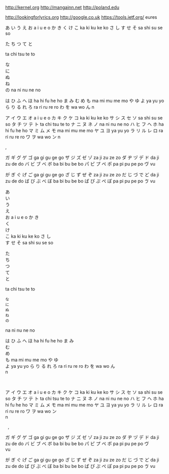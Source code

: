 http://kernel.org http://mangainn.net http://poland.edu 

http://lookingforlyrics.org http://google.co.uk https://tools.ietf.org/  eures

あ
い 
う 
え
お
a	i	u	e	o
か 
き 
く 
け 
こ ka	ki	ku	ke	ko 
さ
し
す
せ
そ sa	shi	su	se	so

た 
ち 
つ
て
と

ta	chi	tsu	te	to

な	
に	
ぬ	
ね	
の
na	ni	nu	ne	no

は 
ひ
ふ 
へ 
ほ 
ha	hi	fu	he	ho ま み む め も ma	mi	mu	me	mo や ゆ よ ya	yu	yo ら り る れ ろ ra	ri	ru	re	ro わ を wa	wo ん n

 

ア	イ	ウ	エ	オ a	i	u	e	o カ	キ	ク	ケ	コ ka	ki	ku	ke	ko サ	シ	ス	セ	ソ sa	shi	su	se	so タ	チ	ツ	テ	ト ta	chi	tsu	te	to ナ	ニ	ヌ	ネ	ノ na	ni	nu	ne	no ハ	ヒ	フ	ヘ	ホ ha	hi	fu	he	ho マ	ミ	ム	メ	モ ma	mi	mu	me	mo ヤ	ユ	ヨ ya	yu	yo ラ	リ	ル	レ	ロ ra	ri	ru	re	ro ワ	ヲ wa	wo ン n

  ,   

ガ	ギ	グ	ゲ	ゴ ga	gi	gu	ge	go ザ	ジ	ズ	ゼ	ゾ za	ji	zu	ze	zo ダ	ヂ	ヅ	デ	ド da	ji	zu	de	do バ	ビ	ブ	ベ	ボ ba	bi	bu	be	bo パ	ピ	プ	ペ ポ pa	pi	pu	pe	po ヴ vu

が	ぎ	ぐ	げ	ご ga	gi	gu	ge	go ざ	じ	ず	ぜ	ぞ za	ji	zu	ze	zo だ	じ	づ	で	ど da	ji	zu	de	do ば	び	ぶ	べ	ぼ ba	bi	bu	be	bo ぱ	ぴ	ぷ	ぺ ぽ pa	pi	pu	pe	po ゔ vu






























あ	
い	
う	
え	
お
a	i	u	e	o
 か
 き	
 く	
 け	
 こ
ka	ki	ku	ke	ko
 さ
 し	
 す
 せ
 そ
sa	shi	su	se	so





 た	
 ち	
 つ	
 て	
 と 
 
 
 
 
 
 ta	chi	tsu	te	to




	な	
	に	
	ぬ	
	ね	
	の


na	ni	nu	ne	no


は
ひ
ふ
へ
ほ
ha	hi	fu	he	ho
ま
み	
む	
め	
も
ma	mi	mu	me	mo
 や
 ゆ		
 よ
ya		yu		yo
	ら
	り
	る
	れ
	ろ
ra	ri	ru	re	ro
わ
を
wa				wo
ん				
n				


 

ア	イ	ウ	エ	オ
a	i	u	e	o
	カ	キ	ク	ケ	コ
ka	ki	ku	ke	ko
	サ	シ	ス	セ	ソ
sa	shi	su	se	so
	タ	チ	ツ	テ	ト
ta	chi	tsu	te	to
	ナ	ニ	ヌ	ネ	ノ
na	ni	nu	ne	no
	ハ	ヒ	フ	ヘ	ホ
ha	hi	fu	he	ho
	マ	ミ	ム	メ	モ
ma	mi	mu	me	mo
	ヤ		ユ		ヨ
ya		yu		yo
	ラ	リ	ル	レ	ロ
ra	ri	ru	re	ro
	ワ				ヲ
wa				wo
	ン				
n				

















 
, 
 
 
 
 
 
 
 
 
 
 
 
 


ガ	ギ	グ	ゲ	ゴ
ga	gi	gu	ge	go
	ザ	ジ	ズ	ゼ	ゾ
za	ji	zu	ze	zo
	ダ	ヂ	ヅ	デ	ド
da	ji	zu	de	do
	バ	ビ	ブ	ベ	ボ
ba	bi	bu	be	bo
	パ	ピ	プ	ペ	ポ
pa	pi	pu	pe	po
			ヴ		
vu		

が	ぎ	ぐ	げ	ご ga	gi	gu	ge	go ざ	じ	ず	ぜ	ぞ za	ji	zu	ze	zo だ	じ	づ	で	ど da	ji	zu	de	do ば	び	ぶ	べ	ぼ ba	bi	bu	be	bo ぱ	ぴ	ぷ	ぺ ぽ pa	pi	pu	pe	po ゔ vu

